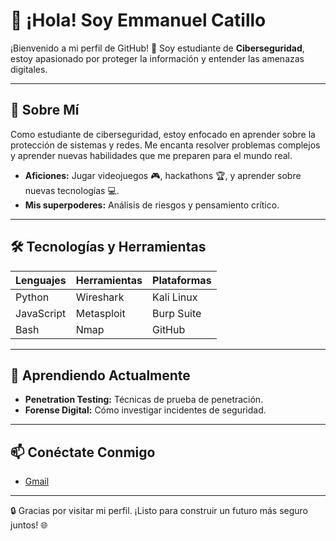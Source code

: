 # 👋 ¡Hola! Soy Emmanuel Catillo  

¡Bienvenido a mi perfil de GitHub! 🎉 Soy estudiante de **Ciberseguridad**, estoy apasionado por proteger la información y entender las amenazas digitales.

---

## 🚀 Sobre Mí

Como estudiante de ciberseguridad, estoy enfocado en aprender sobre la protección de sistemas y redes. Me encanta resolver problemas complejos y aprender nuevas habilidades que me preparen para el mundo real.

- **Aficiones:** Jugar videojuegos 🎮, hackathons 🏆, y aprender sobre nuevas tecnologías 💻.
- **Mis superpoderes:** Análisis de riesgos y pensamiento crítico.

---

## 🛠️ Tecnologías y Herramientas

| Lenguajes        | Herramientas          | Plataformas        |
|------------------|-----------------------|---------------------|
| Python           | Wireshark             | Kali Linux          |
| JavaScript       | Metasploit            | Burp Suite          |
| Bash             | Nmap                  | GitHub              |

---

## 🌱 Aprendiendo Actualmente

- **Penetration Testing:** Técnicas de prueba de penetración.
- **Forense Digital:** Cómo investigar incidentes de seguridad.

---

## 📫 Conéctate Conmigo
- [Gmail](mailto:driftin131@gmail.com)

---

🔒 Gracias por visitar mi perfil. ¡Listo para construir un futuro más seguro juntos! 🌐

